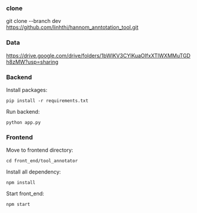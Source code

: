 ### clone
git clone --branch dev https://github.com/linhthi/hannom_anntotation_tool.git

### Data
https://drive.google.com/drive/folders/1bWIKV3CYlKuaOIfxXTlWXMMuTGDh8zMW?usp=sharing

### Backend
Install packages:
```
pip install -r requirements.txt
```
Run backend:
```
python app.py
```

### Frontend
Move to frontend directory:
```
cd front_end/tool_annotator
```
Install all dependency:
```
npm install
```
Start front_end:
```
npm start
```
